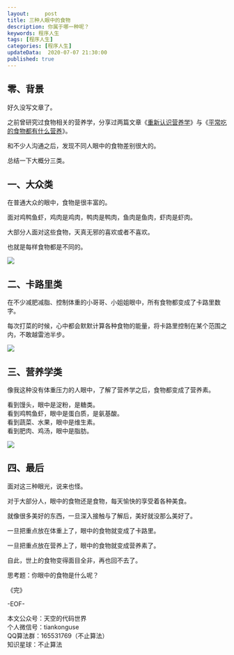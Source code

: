 ```yaml
---   
layout:     post  
title: 三种人眼中的食物  
description: 你属于哪一种呢？    
keywords: 程序人生  
tags: [程序人生]    
categories: [程序人生]  
updateData:  2020-07-07 21:30:00  
published: true  
---  
```




## 零、背景  


好久没写文章了。  


之前曾研究过食物相关的营养学，分享过两篇文章《[重新认识营养学](https://mp.weixin.qq.com/s/e9A5ykpTXJQX-n6kvHB1Kg)》与《[平常吃的食物都有什么营养](https://mp.weixin.qq.com/s/uM2NXQIzZB4wYlk0FdNcaw)》。  


和不少人沟通之后，发现不同人眼中的食物差别很大的。  


总结一下大概分三类。  


## 一、大众类  


在普通大众的眼中，食物是很丰富的。  


面对鸡鸭鱼虾，鸡肉是鸡肉，鸭肉是鸭肉，鱼肉是鱼肉，虾肉是虾肉。  


大部分人面对这些食物，天真无邪的喜欢或者不喜欢。  


也就是每样食物都是不同的。  


![](http://res2020.tiankonguse.com/images/2020/07/07/001.png)  


## 二、卡路里类  


在不少减肥减脂、控制体重的小哥哥、小姐姐眼中，所有食物都变成了卡路里数字。  


每次打菜的时候，心中都会默默计算各种食物的能量，将卡路里控制在某个范围之内，不敢越雷池半步。  


![](http://res2020.tiankonguse.com/images/2020/07/07/002.png)  


## 三、营养学类  


像我这种没有体重压力的人眼中，了解了营养学之后，食物都变成了营养素。  


看到馒头，眼中是淀粉，是糖类。  
看到鸡鸭鱼虾，眼中是蛋白质，是氨基酸。  
看到蔬菜、水果，眼中是维生素。  
看到肥肉、鸡汤，眼中是脂肪。  


![](http://res2020.tiankonguse.com/images/2020/07/07/003.png)  


## 四、最后  


面对这三种眼光，说来也怪。  


对于大部分人，眼中的食物还是食物，每天愉快的享受着各种美食。  


就像很多美好的东西，一旦深入接触与了解后，美好就没那么美好了。  


一旦把重点放在体重上了，眼中的食物就变成了卡路里。  


一旦把重点放在营养上了，眼中的食物就变成营养素了。  


自此，世上的食物变得面目全非，再也回不去了。  


思考题：你眼中的食物是什么呢？  


《完》  


-EOF-  



本文公众号：天空的代码世界  
个人微信号：tiankonguse  
QQ算法群：165531769（不止算法）  
知识星球：不止算法  

